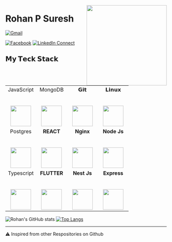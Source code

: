 <a target="_blank" href="https://github.com/rohanps630/"><img width="250" align="right" type="image/png" src="https://img.icons8.com/external-vitaliy-gorbachev-lineal-color-vitaly-gorbachev/452/external-hacker-cryptocurrency-vitaliy-gorbachev-lineal-color-vitaly-gorbachev.png"></a>
# Rohan P Suresh

[![Gmail](https://img.shields.io/badge/GMAIL-green)](mailto:rohanpsuresh@gmail.com)
<!--[![Twitter Follow](https://img.shields.io/badge/TWITTER-violet)](https://twitter.com/ROHANPSURESH)-->
[![Facebook](https://img.shields.io/badge/FACEBOOK-orange)](https://www.facebook.com/rohanps630/)
[![LinkedIn Connect](https://img.shields.io/badge/LINKEDIN-yellow)](https://www.linkedin.com/in/rohan-p-suresh-989300116/)
<!--[![LinkedIn Connect](https://img.shields.io/badge/WEBSITE-red)](https://amalreji-portfolio.netlify.app/)-->
<!--[![Typing SVG](https://readme-typing-svg.herokuapp.com?color=%2336BCF7&center=false&vCenter=true&width=600&lines=Hi+there+👋,+I+am+Amal+M+REJI;+Welcome+to+My+Profile!;Over+1.5+years+of+programming+experience;Always+learning+new+things+;Android++enthusiast+;MERN+Stack+Developer;Learning+Devops;Linux+Enthusiast)](https://git.io/typing-svg)-->
<!-- Working as MERN Stack Dev  at [JitTec Technology Services](http://www.jittec.com). Experimenting on Programming and Linux. Android Enthusiast,Web Dev Self-learning mor. -->

## 𝗠𝘆 𝗧𝗲𝗰𝗸 𝗦𝘁𝗮𝗰𝗸

<table>
  <tbody>
    <tr valign="top">
      <td width="25%" align="center">
        <span>JavaScript</span><br><br><br>
        <img height="64px" src="https://cdn-icons-png.flaticon.com/512/5968/5968292.png">
      </td>
      <td width="25%" align="center">
        <span>MongoDB</span><br><br><br>
        <img height="64px" src="https://img.icons8.com/color/344/mongodb.png">
      </td>
      <td width="25%" align="center">
        <span>𝗚𝗶𝘁</span><br><br><br>
        <img height="64px" src="https://cdn.svgporn.com/logos/git-icon.svg">
      </td>
       <td width="25%" align="center">
        <span>𝗟𝗶𝗻𝘂𝘅</span><br><br><br>
        <img height="64px" src="https://cdn.svgporn.com/logos/linux-tux.svg">
      </td>        
    </tr>
    <tr valign="top">    
      <td width="25%" align="center">
        <span>Postgres</span><br><br><br>
        <img height="64px" src="https://img.icons8.com/color/344/postgreesql.png">
      </td>
      <td width="25%" align="center">
      <span><b>REACT</span><br><br><br>
      <img height="64px" src="https://img.icons8.com/officel/2x/react.png"></td>
      <td width="25%" align="center">
      <span><b>Nginx</span><br><br><br>
      <img height="64px" src="https://cdn.svgporn.com/logos/nginx.svg"></td>
      <td width="25%" align="center">
      <span><b>Node Js</span><br><br><br>
      <img height="64px" src="https://cdn.svgporn.com/logos/nodejs.svg"></td>  
    </tr>   
      <tr valign="top">    
      <td width="25%" align="center">
        <span>Typescript</span><br><br><br>
        <img height="64px" src="https://upload.wikimedia.org/wikipedia/commons/4/4c/Typescript_logo_2020.svg">
      </td>
      <td width="25%" align="center">
      <span><b>FLUTTER</span><br><br><br>
      <img height="64px" src="https://upload.wikimedia.org/wikipedia/commons/thumb/4/44/Google-flutter-logo.svg/512px-Google-flutter-logo.svg.png?20210518211228"></td>
      <td width="25%" align="center">
      <span><b>Nest Js</span><br><br><br>
      <img height="64px" src="https://cdn.svgporn.com/logos/nestjs.svg"></td>
      <td width="25%" align="center">
      <span><b>Express</span><br><br><br>
      <img height="64px" src="https://cdn.svgporn.com/logos/express.svg"></td>  
    </tr>   
  </tbody>
</table>

<!-- ![rohanps630's github stats](https://github-readme-stats.vercel.app/api?username=rohanps630&hide=["issues"]&show_icons=true&theme=dark)
[![rohanps630 GitHub Language Stats](https://github-readme-stats.vercel.app/api/top-langs/?username=rohanps630&langs_count=5&theme=tokyonight)]() -->
<!--[![Dev.to](https://github-readme-stats.vercel.app/api/pin/?username=rohanps630&repo=dev.to)](https://github.com/thepracticaldev/dev.to)-->
![Rohan's GitHub stats](https://github-readme-stats.vercel.app/api?username=rohanps630&hide=["issues"]&show_icons=true&bg_color=00000000)
[![Top Langs](https://github-readme-stats.vercel.app/api/top-langs/?username=rohanps630&layout=compact)](https://github.com/anuraghazra/github-readme-stats)


---

⚠️ Inspired from other Respositories on Github
